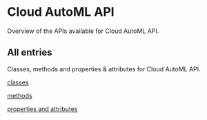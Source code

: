 [
This is a templated file. Adding content to this file may result in it being
reverted. Instead, if you want to place additional content, create an
"overview_content.md" file in `docs/` directory. The Sphinx tool will
pick up on the content and merge the content.
]: #

# Cloud AutoML API

Overview of the APIs available for Cloud AutoML API.

## All entries

Classes, methods and properties & attributes for
Cloud AutoML API.

[classes](https://cloud.google.com/python/docs/reference/automl/latest/summary_class.html)

[methods](https://cloud.google.com/python/docs/reference/automl/latest/summary_method.html)

[properties and
attributes](https://cloud.google.com/python/docs/reference/automl/latest/summary_property.html)
